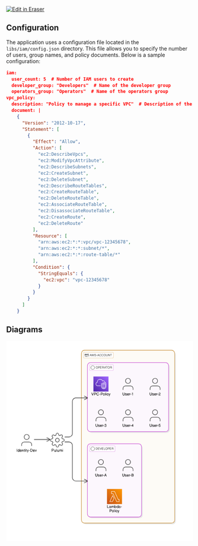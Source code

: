 <p><a target="_blank" href="https://app.eraser.io/workspace/Tms7ttzQgceZPstdgsaB" id="edit-in-eraser-github-link"><img alt="Edit in Eraser" src="https://firebasestorage.googleapis.com/v0/b/second-petal-295822.appspot.com/o/images%2Fgithub%2FOpen%20in%20Eraser.svg?alt=media&amp;token=968381c8-a7e7-472a-8ed6-4a6626da5501"></a></p>

## Configuration
The application uses a configuration file located in the `libs/iam/config.json` directory. This file allows you to specify the number of users, group names, and policy documents. Below is a sample configuration:

```json
iam:
  user_count: 5  # Number of IAM users to create
  developer_group: "Developers"  # Name of the developer group
  operators_group: "Operators"  # Name of the operators group
vpc_policy:
  description: "Policy to manage a specific VPC"  # Description of the VPC policy
  document: |
    {
      "Version": "2012-10-17",
      "Statement": [
        {
          "Effect": "Allow",
          "Action": [
            "ec2:DescribeVpcs",
            "ec2:ModifyVpcAttribute",
            "ec2:DescribeSubnets",
            "ec2:CreateSubnet",
            "ec2:DeleteSubnet",
            "ec2:DescribeRouteTables",
            "ec2:CreateRouteTable",
            "ec2:DeleteRouteTable",
            "ec2:AssociateRouteTable",
            "ec2:DisassociateRouteTable",
            "ec2:CreateRoute",
            "ec2:DeleteRoute"
          ],
          "Resource": [
            "arn:aws:ec2:*:*:vpc/vpc-12345678",
            "arn:aws:ec2:*:*:subnet/*",
            "arn:aws:ec2:*:*:route-table/*"
          ],
          "Condition": {
            "StringEquals": {
              "ec2:vpc": "vpc-12345678"
            }
          }
        }
      ]
    }
```



<!-- eraser-additional-content -->
## Diagrams
<!-- eraser-additional-files -->
<a href="/examples/iam/README-cloud-architecture-1.eraserdiagram" data-element-id="An__4sVAZ0ekUnIb2quuB"><img src="/.eraser/Tms7ttzQgceZPstdgsaB___5TeIkEqzZuNt0Cv0uz03Dj9ejbv1___---diagram----e515212c235ffbf517fe4775de67c407.png" alt="" data-element-id="An__4sVAZ0ekUnIb2quuB" /></a>
<!-- end-eraser-additional-files -->
<!-- end-eraser-additional-content -->
<!--- Eraser file: https://app.eraser.io/workspace/Tms7ttzQgceZPstdgsaB --->